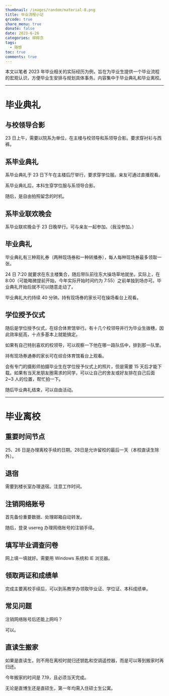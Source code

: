 ```yaml
---
thumbnail: /images/random/material-8.png
title: 毕业流程小记
qrcode: true
share_menu: true
donate: false
date: 2023-6-26
categories: 碎碎念
tags:
  - 随想
toc: true
comments: true
---
```


本文以笔者 2023 年毕业相关的实际经历为例，旨在为毕业生提供一个毕业流程的宏观认识，方便毕业生安排与规划具体事务。内容集中于毕业典礼和毕业离校。

<!--more-->

---

# 毕业典礼

## 与校领导合影

23 日上午，需要以院系为单位，在主楼与校领导和系领导合影。要求穿衬衫与西裤。

## 系毕业典礼

系毕业典礼于 23 日下午在主楼后厅举行，要求穿学位服。亲友可通过直播观看。

系毕业典礼后，本科生穿学位服与系领导合影。

随后，是自由拍照留念的时机。

## 系毕业联欢晚会

系毕业联欢晚会于 23 日晚举行。可与亲友一起参加。（我没参加。）

## 毕业典礼

毕业典礼有三种观礼券（两种现场券和一种转播券），每人每种现场券最多领取一张。

24 日 7:20 就要求在东主楼集合，随后带队前往东大操场草地就坐。实际上，在 8:00（可能略微提前开始，今年实际开始时间约为 7:55）之前单独到场亦可。毕业典礼开始后就不可以随意走动了。

毕业典礼大约持续 40 分钟。持有现场券的家长可在操场看台上观看。

## 学位授予仪式

随后是学位授予仪式，在综合体育馆举行。有十几个校领导并行为毕业生拨穗，因此效率挺高，十点多基本上就能搞定。

如果有自己特别喜欢的校领导，可以观察一下他在哪一路队伍中，排到那一队里。

持有现场券通券的家长可在综合体育馆看台上观看。

会有专门的摄影师拍摄毕业生在学位授予仪式上的照片，但是需要 15 天后才能下载。如果有当天发朋友圈需求的同学，可以让自己的舍友或好友排在自己后面 2~3 人的位置，帮忙拍一下。

随后毕业典礼结束，可以自由活动。

---

# 毕业离校

## 重要时间节点

25、26 日是办理离校手续的日期。28日是允许留校的最后一天（本校直读生除外）。

## 退宿

需要到楼长室办理退宿。注意工作时间。

## 注销网络账号

首先备份重要数据、处理邮箱自动转发。

随后，登录 usereg 办理网络账号的注销手续。

## 填写毕业调查问卷

网上填一填就好。需要用 Windows 系统和 IE 浏览器。

## 领取两证和成绩单

完成主要离校手续后，可以到系教学办领取毕业证、学位证、本科成绩单。

## 常见问题

注销网络账号后还能上网吗？

可以。

## 直读生搬家

如果是直读生，则不用在离校时就归还钥匙和空调遥控器，而是可以等到搬家时再归还。

今年搬家的时间是 7.19，且必须当天完成。

无论是直博生还是直硕生，第一年均需入住硕士生公寓。
